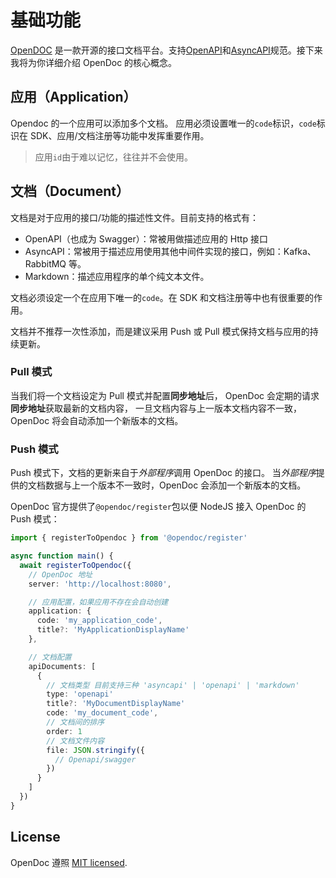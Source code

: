 # 基础功能

[openapi]: https://www.openapis.org/
[asyncapi]: https://www.asyncapi.com/

[OpenDOC](https://github.com/buka-lnc/app.opendoc) 是一款开源的接口文档平台。支持[OpenAPI][openapi]和[AsyncAPI][asyncapi]规范。接下来我将为你详细介绍 OpenDoc 的核心概念。

## 应用（Application）

Opendoc 的一个应用可以添加多个文档。
应用必须设置唯一的`code`标识，`code`标识在 SDK、应用/文档注册等功能中发挥重要作用。

> 应用`id`由于难以记忆，往往并不会使用。

## 文档（Document）

文档是对于应用的接口/功能的描述性文件。目前支持的格式有：

- OpenAPI（也成为 Swagger）：常被用做描述应用的 Http 接口
- AsyncAPI：常被用于描述应用使用其他中间件实现的接口，例如：Kafka、RabbitMQ 等。
- Markdown：描述应用程序的单个纯文本文件。

文档必须设定一个在应用下唯一的`code`。在 SDK 和文档注册等中也有很重要的作用。

文档并不推荐一次性添加，而是建议采用 Push 或 Pull 模式保持文档与应用的持续更新。

### Pull 模式

当我们将一个文档设定为 Pull 模式并配置**同步地址**后，
OpenDoc 会定期的请求**同步地址**获取最新的文档内容，
一旦文档内容与上一版本文档内容不一致，
OpenDoc 将会自动添加一个新版本的文档。

### Push 模式

Push 模式下，文档的更新来自于*外部程序*调用 OpenDoc 的接口。
当*外部程序*提供的文档数据与上一个版本不一致时，OpenDoc 会添加一个新版本的文档。

OpenDoc 官方提供了`@opendoc/register`包以便 NodeJS 接入 OpenDoc 的 Push 模式：

```typescript
import { registerToOpendoc } from '@opendoc/register'

async function main() {
  await registerToOpendoc({
    // OpenDoc 地址
    server: 'http://localhost:8080',

    // 应用配置，如果应用不存在会自动创建
    application: {
      code: 'my_application_code',
      title?: 'MyApplicationDisplayName'
    },

    // 文档配置
    apiDocuments: [
      {
        // 文档类型 目前支持三种 'asyncapi' | 'openapi' | 'markdown'
        type: 'openapi'
        title?: 'MyDocumentDisplayName'
        code: 'my_document_code',
        // 文档间的排序
        order: 1
        // 文档文件内容
        file: JSON.stringify({
          // Openapi/swagger
        })
      }
    ]
  })
}
```

## License

OpenDoc 遵照 [MIT licensed](https://github.com/buka-lnc/app.opendoc/blob/main/LICENSE).
